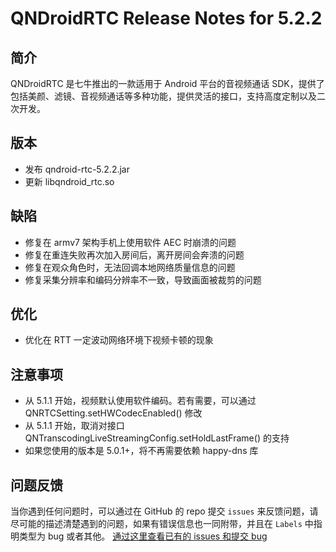 # QNDroidRTC Release Notes for 5.2.2

## 简介

QNDroidRTC 是七牛推出的一款适用于 Android 平台的音视频通话 SDK，提供了包括美颜、滤镜、音视频通话等多种功能，提供灵活的接口，支持高度定制以及二次开发。

## 版本

- 发布 qndroid-rtc-5.2.2.jar
- 更新 libqndroid_rtc.so

## 缺陷

- 修复在 armv7 架构手机上使用软件 AEC 时崩溃的问题
- 修复在重连失败再次加入房间后，离开房间会奔溃的问题
- 修复在观众角色时，无法回调本地网络质量信息的问题
- 修复采集分辨率和编码分辨率不一致，导致画面被裁剪的问题

## 优化

- 优化在 RTT 一定波动网络环境下视频卡顿的现象

## 注意事项
- 从 5.1.1 开始，视频默认使用软件编码。若有需要，可以通过 QNRTCSetting.setHWCodecEnabled() 修改
- 从 5.1.1 开始，取消对接口 QNTranscodingLiveStreamingConfig.setHoldLastFrame() 的支持
- 如果您使用的版本是 5.0.1+，将不再需要依赖 happy-dns 库

## 问题反馈

当你遇到任何问题时，可以通过在 GitHub 的 repo 提交 `issues` 来反馈问题，请尽可能的描述清楚遇到的问题，如果有错误信息也一同附带，并且在 ```Labels``` 中指明类型为 bug 或者其他。 [通过这里查看已有的 issues 和提交 bug](https://github.com/pili-engineering/QNRTC-Android/issues)
